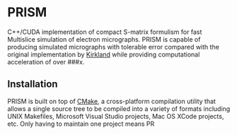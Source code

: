# PRISM
C++/CUDA implementation of compact S-matrix formulism for fast Multislice simulation of electron micrographs. PRISM is capable of producing simulated micrographs with tolerable error compared with the original implementation by [Kirkland](http://people.ccmr.cornell.edu/~kirkland/) while providing computational acceleration of over ###x.


## Installation
PRISM is built on top of [CMake](https://cmake.org/), a cross-platform compilation utility that allows a single source tree to be compiled into a variety of formats including UNIX Makefiles, Microsoft Visual Studio projects, Mac OS XCode projects, etc. Only having to maintain one project means PR


